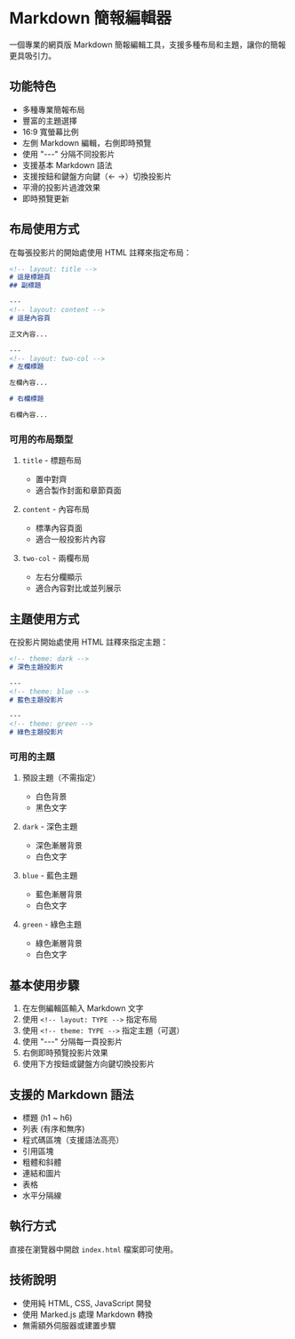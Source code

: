 # Markdown 簡報編輯器

一個專業的網頁版 Markdown 簡報編輯工具，支援多種布局和主題，讓你的簡報更具吸引力。

## 功能特色

- 多種專業簡報布局
- 豐富的主題選擇
- 16:9 寬螢幕比例
- 左側 Markdown 編輯，右側即時預覽
- 使用 "---" 分隔不同投影片
- 支援基本 Markdown 語法
- 支援按鈕和鍵盤方向鍵（← →）切換投影片
- 平滑的投影片過渡效果
- 即時預覽更新

## 布局使用方式

在每張投影片的開始處使用 HTML 註釋來指定布局：

```markdown
<!-- layout: title -->
# 這是標題頁
## 副標題

---
<!-- layout: content -->
# 這是內容頁

正文內容...

---
<!-- layout: two-col -->
# 左欄標題

左欄內容...

# 右欄標題

右欄內容...
```

### 可用的布局類型

1. `title` - 標題布局
   - 置中對齊
   - 適合製作封面和章節頁面
   
2. `content` - 內容布局
   - 標準內容頁面
   - 適合一般投影片內容

3. `two-col` - 兩欄布局
   - 左右分欄顯示
   - 適合內容對比或並列展示

## 主題使用方式

在投影片開始處使用 HTML 註釋來指定主題：

```markdown
<!-- theme: dark -->
# 深色主題投影片

---
<!-- theme: blue -->
# 藍色主題投影片

---
<!-- theme: green -->
# 綠色主題投影片
```

### 可用的主題

1. 預設主題（不需指定）
   - 白色背景
   - 黑色文字
   
2. `dark` - 深色主題
   - 深色漸層背景
   - 白色文字
   
3. `blue` - 藍色主題
   - 藍色漸層背景
   - 白色文字
   
4. `green` - 綠色主題
   - 綠色漸層背景
   - 白色文字

## 基本使用步驟

1. 在左側編輯區輸入 Markdown 文字
2. 使用 `<!-- layout: TYPE -->` 指定布局
3. 使用 `<!-- theme: TYPE -->` 指定主題（可選）
4. 使用 "---" 分隔每一頁投影片
5. 右側即時預覽投影片效果
6. 使用下方按鈕或鍵盤方向鍵切換投影片

## 支援的 Markdown 語法

- 標題 (h1 ~ h6)
- 列表 (有序和無序)
- 程式碼區塊（支援語法高亮）
- 引用區塊
- 粗體和斜體
- 連結和圖片
- 表格
- 水平分隔線

## 執行方式

直接在瀏覽器中開啟 `index.html` 檔案即可使用。

## 技術說明

- 使用純 HTML, CSS, JavaScript 開發
- 使用 Marked.js 處理 Markdown 轉換
- 無需額外伺服器或建置步驟